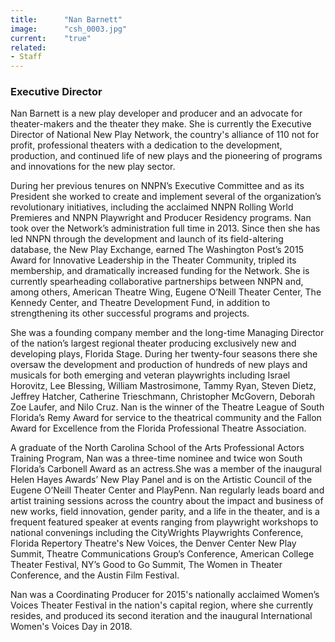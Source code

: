 ```yaml
---
title:      "Nan Barnett"
image:      "csh_0003.jpg"
current:    "true"
related:
- Staff
---
```


### Executive Director

Nan Barnett is a new play developer and producer and an advocate for theater-makers and the theater they make. She is currently the Executive Director of National New Play Network, the country's alliance of 110 not for profit, professional theaters with a dedication to the development, production, and continued life of new plays and the pioneering of programs and innovations for the new play sector.

During her previous tenures on NNPN’s Executive Committee and as its President she worked to create and implement several of the organization’s revolutionary initiatives, including the acclaimed NNPN Rolling World Premieres and NNPN Playwright and Producer Residency programs. Nan took over the Network’s administration full time in 2013. Since then she has led NNPN through the development and launch of its field-altering database, the New Play Exchange, earned The Washington Post’s 2015 Award for Innovative Leadership in the Theater Community, tripled its membership, and dramatically increased funding for the Network. She is currently spearheading collaborative partnerships between NNPN and, among others, American Theatre Wing, Eugene O’Neill Theater Center, The Kennedy Center, and Theatre Development Fund, in addition to strengthening its other successful programs and projects.

She was a founding company member and the long-time Managing Director of the nation’s largest regional theater producing exclusively new and developing plays, Florida Stage. During her twenty-four seasons there she oversaw the development and production of hundreds of new plays and musicals for both emerging and veteran playwrights including Israel Horovitz, Lee Blessing, William Mastrosimone, Tammy Ryan, Steven Dietz, Jeffrey Hatcher, Catherine Trieschmann, Christopher McGovern, Deborah Zoe Laufer, and Nilo Cruz. Nan is the winner of the Theatre League of South Florida’s Remy Award for service to the theatrical community and the Fallon Award for Excellence from the Florida Professional Theatre Association.

A graduate of the North Carolina School of the Arts Professional Actors Training Program, Nan was a three-time nominee and twice won South Florida’s Carbonell Award as an actress.She was a member of the inaugural Helen Hayes Awards’ New Play Panel and is on the Artistic Council of the Eugene O’Neill Theater Center and PlayPenn. Nan regularly leads board and artist training sessions across the country about the impact and business of new works, field innovation, gender parity, and a life in the theater, and is a frequent featured speaker at events ranging from playwright workshops to national convenings including the CityWrights Playwrights Conference, Florida Repertory Theatre's New Voices, the Denver Center New Play Summit, Theatre Communications Group’s Conference, American College Theater Festival, NY’s Good to Go Summit, The Women in Theater Conference, and the Austin Film Festival.

Nan was a Coordinating Producer for 2015's nationally acclaimed Women’s Voices Theater Festival in the nation's capital region, where she currently resides, and produced its second iteration and the inaugural International Women's Voices Day in 2018.
